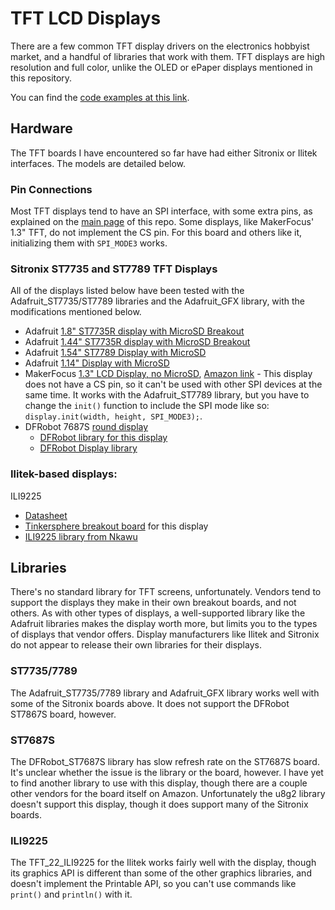 # TFT LCD Displays

There are a few common TFT display drivers on the electronics hobbyist market, and a handful of libraries that work with them. TFT displays are high resolution and full color, unlike the OLED or ePaper displays mentioned in this repository. 

You can find the [code examples at this link](https://github.com/tigoe/display-examples/tree/main/TFT_Examples).

## Hardware
The TFT boards I have encountered so far have had either Sitronix or Ilitek interfaces. The models are detailed below. 

### Pin Connections
Most TFT displays tend to have an SPI interface, with some extra pins, as explained on the [main page](../readme.md#spi-connections) of this repo. Some displays, like MakerFocus' 1.3" TFT, do not implement the CS pin. For this board and others like it, initializing them with `SPI_MODE3` works.

### Sitronix ST7735 and ST7789 TFT Displays
All of the displays listed below have been tested with the Adafruit_ST7735/ST7789 libraries and the Adafruit_GFX library, with the modifications mentioned below.
  * Adafruit [1.8" ST7735R display with MicroSD Breakout](https://www.adafruit.com/product/358)
  * Adafruit [1.44" ST7735R display with MicroSD Breakout](https://www.adafruit.com/product/2088)
  * Adafruit [1.54" ST7789 Display with MicroSD](https://www.adafruit.com/product/3787)
  * Adafruit [1.14" Display with MicroSD](https://www.adafruit.com/product/4383)
  * MakerFocus [1.3" LCD Display, no MicroSD](https://bit.ly/3qDYMLo), [Amazon link](https://smile.amazon.com/gp/product/B07P9X3L7M) - This display does not have a CS pin, so it can't be used with other SPI devices at the same time. It works with the Adafruit_ST7789 library, but you have to change the `init()` function to include the SPI mode like so:
  `display.init(width, height, SPI_MODE3);`. 
* DFRobot 7687S [round display](https://www.dfrobot.com/product-1794.html)
  * [DFRobot library for this display](https://github.com/DFRobot/DFRobot_ST7687S)
  * [DFRobot Display library](https://github.com/DFRobot/DFRobot_Display)
  
  
### Ilitek-based displays:
ILI9225 
  * [Datasheet](https://www.displayfuture.com/Display/datasheet/controller/ILI9225.pdf)
  * [Tinkersphere breakout board](https://tinkersphere.com/arduino-compatible-components/336-tft-lcd-display-22-arduino-compatible.html) for this display
  * [ILI9225 library from Nkawu](https://github.com/Nkawu/TFT_22_ILI9225)

## Libraries
There's no standard library for TFT screens, unfortunately. Vendors tend to support the displays they make in their own breakout boards, and not others. As with other types of displays, a well-supported library like the Adafruit libraries makes the display worth more, but limits you to the types of displays that vendor offers. Display manufacturers like Ilitek and Sitronix do not appear to release their own libraries for their displays.

### ST7735/7789
The Adafruit_ST7735/7789 library and Adafruit_GFX library works well with some of the Sitronix boards above. It does not support the DFRobot ST7867S board, however. 

### ST7687S
The DFRobot_ST7687S library has slow refresh rate on the ST7687S board. It's unclear whether the issue is the library or the board, however. I have yet to find another library to use with this display, though there are a couple other vendors for the board itself on Amazon. Unfortunately the u8g2 library doesn't support this display, though it does support many of the Sitronix boards.

### ILI9225
The TFT_22_ILI9225 for the Ilitek works fairly well with the display, though its graphics API is different than some of the other graphics libraries, and doesn't implement the Printable API, so you can't use commands like `print()` and `println()` with it. 



  
  
